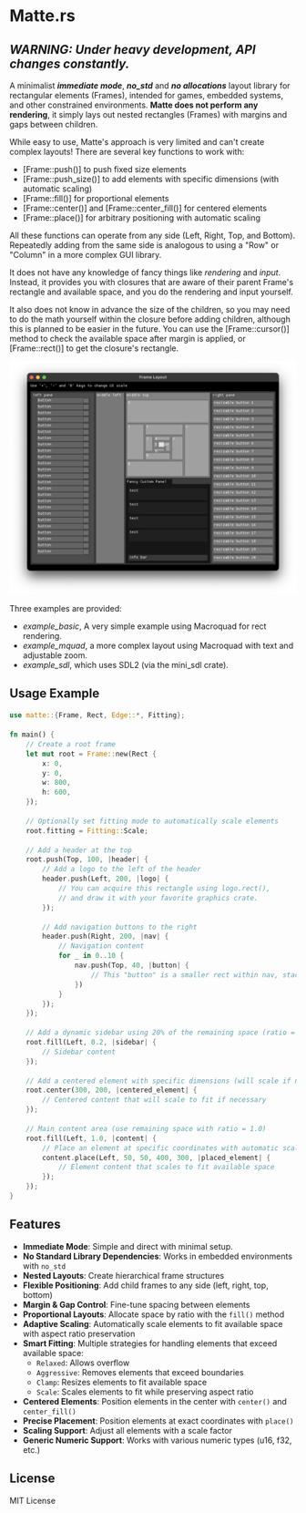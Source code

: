 # Matte.rs

**_WARNING: Under heavy development, API changes constantly._**
------------------------------------------------------------------------

A minimalist **_immediate mode_**, **_no_std_** and **_no allocations_** layout library for rectangular elements (Frames), intended for games, embedded systems, and other constrained environments. **Matte does not perform any rendering**, it simply lays out nested rectangles (Frames) with margins and gaps between children.

While easy to use, Matte's approach is very limited and can't create complex layouts! There are several key functions to work with:
- [Frame::push()] to push fixed size elements
- [Frame::push_size()] to add elements with specific dimensions (with automatic scaling)
- [Frame::fill()] for proportional elements
- [Frame::center()] and [Frame::center_fill()] for centered elements
- [Frame::place()] for arbitrary positioning with automatic scaling

All these functions can operate from any side (Left, Right, Top, and Bottom). Repeatedly adding from the same side is analogous to using a "Row" or "Column" in a more complex GUI library.

It does not have any knowledge of fancy things like *rendering* and *input*. Instead, it provides you with closures that are aware of their parent Frame's rectangle and available space, and you do the rendering and input yourself.

It also does not know in advance the size of the children, so you may need to do the math yourself within the closure before adding children, although this is planned to be easier in the future. You can use the [Frame::cursor()] method to check the available space after margin is applied, or [Frame::rect()] to get the closure's rectangle.

![LayframeScreenshot](screenshots/screenshot.png)

Three examples are provided:
- *example_basic*, A very simple example using Macroquad for rect rendering.
- *example_mquad*, a more complex layout using Macroquad with text and adjustable zoom.
- *example_sdl*, which uses SDL2 (via the mini_sdl crate).

## Usage Example

```rust
use matte::{Frame, Rect, Edge::*, Fitting};

fn main() {
    // Create a root frame
    let mut root = Frame::new(Rect {
        x: 0,
        y: 0,
        w: 800,
        h: 600,
    });

    // Optionally set fitting mode to automatically scale elements
    root.fitting = Fitting::Scale;

    // Add a header at the top
    root.push(Top, 100, |header| {
        // Add a logo to the left of the header
        header.push(Left, 200, |logo| {
            // You can acquire this rectangle using logo.rect(),
            // and draw it with your favorite graphics crate.
        });

        // Add navigation buttons to the right
        header.push(Right, 200, |nav| {
            // Navigation content
            for _ in 0..10 {
                nav.push(Top, 40, |button| {
                    // This "button" is a smaller rect within nav, stacked from the top
                })
            }
        });
    });

    // Add a dynamic sidebar using 20% of the remaining space (ratio = 0.2)
    root.fill(Left, 0.2, |sidebar| {
        // Sidebar content
    });

    // Add a centered element with specific dimensions (will scale if needed)
    root.center(300, 200, |centered_element| {
        // Centered content that will scale to fit if necessary
    });

    // Main content area (use remaining space with ratio = 1.0)
    root.fill(Left, 1.0, |content| {
        // Place an element at specific coordinates with automatic scaling
        content.place(Left, 50, 50, 400, 300, |placed_element| {
            // Element content that scales to fit available space
        });
    });
}
```

## Features

- **Immediate Mode**: Simple and direct with minimal setup.
- **No Standard Library Dependencies**: Works in embedded environments with `no_std`
- **Nested Layouts**: Create hierarchical frame structures
- **Flexible Positioning**: Add child frames to any side (left, right, top, bottom)
- **Margin & Gap Control**: Fine-tune spacing between elements
- **Proportional Layouts**: Allocate space by ratio with the `fill()` method
- **Adaptive Scaling**: Automatically scale elements to fit available space with aspect ratio preservation
- **Smart Fitting**: Multiple strategies for handling elements that exceed available space:
  - `Relaxed`: Allows overflow
  - `Aggressive`: Removes elements that exceed boundaries
  - `Clamp`: Resizes elements to fit available space
  - `Scale`: Scales elements to fit while preserving aspect ratio
- **Centered Elements**: Position elements in the center with `center()` and `center_fill()`
- **Precise Placement**: Position elements at exact coordinates with `place()`
- **Scaling Support**: Adjust all elements with a scale factor
- **Generic Numeric Support**: Works with various numeric types (u16, f32, etc.)

## License

MIT License
